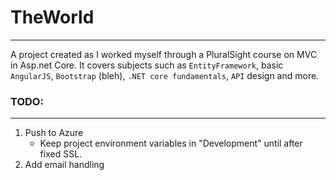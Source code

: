 ﻿# TheWorld
----
A project created as I worked myself through a PluralSight course on MVC in Asp.net Core.
It covers subjects such as `EntityFramework`, basic `AngularJS`, `Bootstrap` (bleh),
`.NET core fundamentals`, `API` design and more.

### TODO:
----

1. Push to Azure
    - Keep project environment variables in "Development" until after fixed SSL.
2. Add email handling

